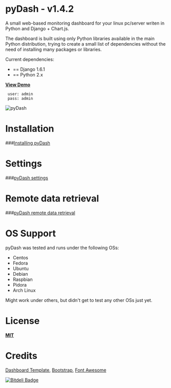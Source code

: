 pyDash - v1.4.2
======

A small web-based monitoring dashboard for your linux pc/server writen in Python and Django + Chart.js.

The dashboard is built using only Python libraries available in the main Python distribution, trying to create a small list of dependencies without the need of installing many packages or libraries.


Current dependencies:

  - == Django 1.6.1
  - == Python 2.x

__[View Demo](http://pydash.hostechs.com/)__

     user: admin
     pass: admin


![pyDash](https://www.yaktab.com/en/2btxew)


Installation
============

###[Installing pyDash](https://github.com/k3oni/pydash/wiki)


Settings
========

###[pyDash settings](https://github.com/k3oni/pydash/wiki/Settings)


Remote data retrieval
=====================

###[pyDash remote data retrieval](https://github.com/k3oni/pydash/wiki/Remote-data-retreival)


OS Support
==========

pyDash was tested and runs under the following OSs:
  - Centos
  - Fedora
  - Ubuntu
  - Debian
  - Raspbian
  - Pidora
  - Arch Linux


Might work under others, but didn't get to test any other OSs just yet.



License
=======

**[MIT](https://github.com/k3oni/pydash/blob/master/LICENSE.md)**



Credits
=======
[Dashboard Template](http://www.egrappler.com/templatevamp-free-twitter-bootstrap-admin-template/), 
[Bootstrap](http://getbootstrap.com/), 
[Font Awesome](http://fontawesome.io/)


[![Bitdeli Badge](https://d2weczhvl823v0.cloudfront.net/k3oni/pydash/trend.png)](https://bitdeli.com/free "Bitdeli Badge")

